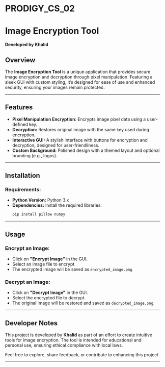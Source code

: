 # PRODIGY_CS_02
# **Image Encryption Tool**
**Developed by Khalid**

## Overview
The **Image Encryption Tool** is a unique application that provides secure image encryption and decryption through pixel manipulation. Featuring a sleek GUI with custom styling, it’s designed for ease of use and enhanced security, ensuring your images remain protected.

---

## Features
- **Pixel Manipulation Encryption:**
   Encrypts image pixel data using a user-defined key.
- **Decryption:** 
   Restores original image with the same key used during encryption.
- **Interactive GUI:** 
   A stylish interface with buttons for encryption and decryption, designed for user-friendliness.
- **Custom Background:** 
   Polished design with a themed layout and optional branding (e.g., logos).

---

## Installation
### Requirements:
- **Python Version:** Python 3.x
- **Dependencies:** Install the required libraries:
  ```bash
  pip install pillow numpy
  ```
---

## Usage
### Encrypt an Image:
- Click on **"Encrypt Image"** in the GUI.
- Select an image file to encrypt.
- The encrypted image will be saved as `encrypted_image.png`.

### Decrypt an Image:
- Click on **"Decrypt Image"** in the GUI.
- Select the encrypted file to decrypt.
- The original image will be restored and saved as `decrypted_image.png`.

---

## Developer Notes
This project is developed by **Khalid** as part of an effort to create intuitive tools for image encryption. The tool is intended for educational and personal use, ensuring ethical compliance with local laws.

Feel free to explore, share feedback, or contribute to enhancing this project

---
